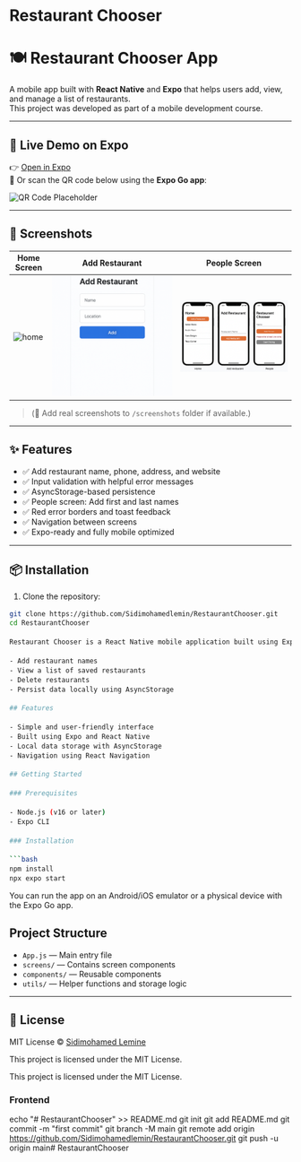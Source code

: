 # Restaurant Chooser
# 🍽️ Restaurant Chooser App

A mobile app built with **React Native** and **Expo** that helps users add, view, and manage a list of restaurants.  
This project was developed as part of a mobile development course.

---

## 🚀 Live Demo on Expo

👉 [Open in Expo](https://expo.dev/@sidi63/restaurantchooser)  
📱 Or scan the QR code below using the **Expo Go app**:

![QR Code Placeholder](https://api.qrserver.com/v1/create-qr-code/?size=150x150&data=https://expo.dev/@sidi63/restaurantchooser)

---

## 📸 Screenshots

| Home Screen | Add Restaurant | People Screen |
|-------------|----------------|----------------|
| ![home](screenshots/home.png) | ![add](screenshots/add.png) | ![people](screenshots/people.png) |

> (📌 Add real screenshots to `/screenshots` folder if available.)

---

## ✨ Features

- ✅ Add restaurant name, phone, address, and website
- ✅ Input validation with helpful error messages
- ✅ AsyncStorage-based persistence
- ✅ People screen: Add first and last names
- ✅ Red error borders and toast feedback
- ✅ Navigation between screens
- ✅ Expo-ready and fully mobile optimized

---

## 📦 Installation

1. Clone the repository:

```bash
git clone https://github.com/Sidimohamedlemin/RestaurantChooser.git
cd RestaurantChooser

Restaurant Chooser is a React Native mobile application built using Expo. The app allows users to:

- Add restaurant names
- View a list of saved restaurants
- Delete restaurants
- Persist data locally using AsyncStorage

## Features

- Simple and user-friendly interface
- Built using Expo and React Native
- Local data storage with AsyncStorage
- Navigation using React Navigation

## Getting Started

### Prerequisites

- Node.js (v16 or later)
- Expo CLI

### Installation

```bash
npm install
npx expo start
```

You can run the app on an Android/iOS emulator or a physical device with the Expo Go app.

## Project Structure

- `App.js` — Main entry file
- `screens/` — Contains screen components
- `components/` — Reusable components
- `utils/` — Helper functions and storage logic

---

## 📄 License

MIT License © [Sidimohamed Lemine](https://github.com/Sidimohamedlemin)

This project is licensed under the MIT License.


This project is licensed under the MIT License.
### Frontend
echo "# RestaurantChooser" >> README.md
git init
git add README.md
git commit -m "first commit"
git branch -M main
git remote add origin https://github.com/Sidimohamedlemin/RestaurantChooser.git
git push -u origin main#   R e s t a u r a n t C h o o s e r 
 
 